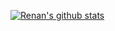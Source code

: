 [![Renan's github stats](https://github-readme-stats.vercel.app/api?username=RenanSgorlom)](https://github.com/RenanSgorlom)
